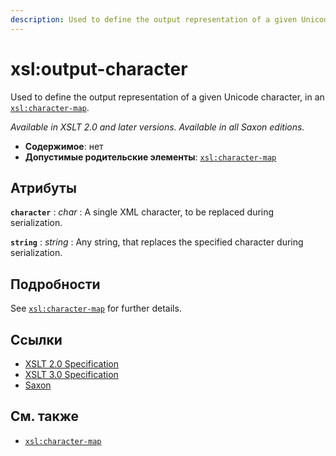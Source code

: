 ```yaml
---
description: Used to define the output representation of a given Unicode character, in an xsl character-map
---
```


# xsl:output-character

Used to define the output representation of a given Unicode character, in an [`xsl:character-map`](xsl-character-map.md).

_Available in XSLT 2.0 and later versions. Available in all Saxon editions._

-   **Содержимое**: нет
-   **Допустимые родительские элементы**: [`xsl:character-map`](xsl-character-map.md)

## Атрибуты

**`character`**
: _char_
: A single XML character, to be replaced during serialization.

**`string`**
: _string_
: Any string, that replaces the specified character during serialization.

## Подробности

See [`xsl:character-map`](xsl-character-map.md) for further details.

## Ссылки

-   [XSLT 2.0 Specification](http://www.w3.org/TR/xslt20/#element-output-character)
-   [XSLT 3.0 Specification](http://www.w3.org/TR/xslt-30/#element-output-character)
-   [Saxon](https://www.saxonica.com/html/documentation/xsl-elements/output-character.html)

## См. также

-   [`xsl:character-map`](xsl-character-map.md)
